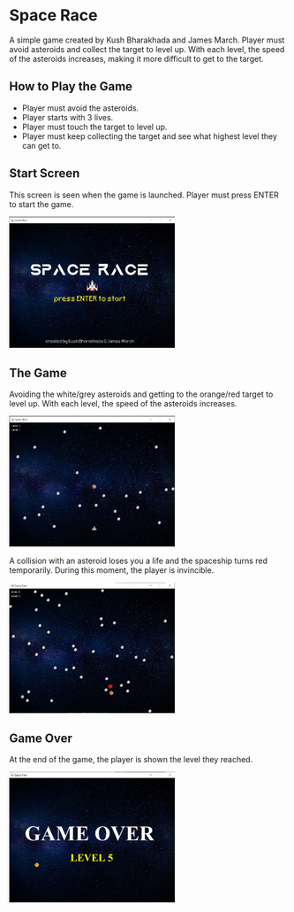 # Space Race
A simple game created by Kush Bharakhada and James March. Player must avoid asteroids and collect the target to level up. With each level, the speed of the asteroids increases, making it more difficult to get to the target.

## How to Play the Game
- Player must avoid the asteroids.
- Player starts with 3 lives.
- Player must touch the target to level up.
- Player must keep collecting the target and see what highest level they can get to.

## Start Screen
This screen is seen when the game is launched. Player must press ENTER to start the game.

<img width="300" src="screenshots/start.jpg" />

## The Game
Avoiding the white/grey asteroids and getting to the orange/red target to level up. With each level, the speed of the asteroids increases.

<img width="300" src="screenshots/ingame.jpg" />

A collision with an asteroid loses you a life and the spaceship turns red temporarily. During this moment, the player is invincible.

<img width="300" src="screenshots/hit.jpg" />

## Game Over
At the end of the game, the player is shown the level they reached.

<img width="300" src="screenshots/endgame.jpg" />

